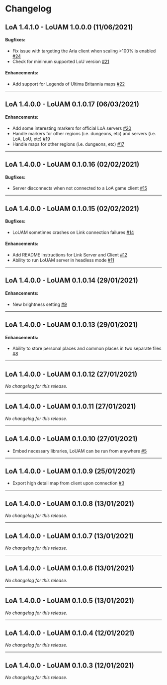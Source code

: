 # Changelog

## LoA 1.4.1.0 - LoUAM 1.0.0.0 (11/06/2021)

#### Bugfixes:

- Fix issue with targeting the Aria client when scaling >100% is enabled [#24](https://github.com/Lady-Binary/LoUAM/issues/24)
- Check for minimum supported LoU version [#21](https://github.com/Lady-Binary/LoUAM/issues/21)

#### Enhancements:

- Add support for Legends of Ultima Britannia maps [#22](https://github.com/Lady-Binary/LoUAM/issues/22)

---

## LoA 1.4.0.0 - LoUAM 0.1.0.17 (06/03/2021)

#### Enhancements:

- Add some interesting markers for official LoA servers [#20](https://github.com/Lady-Binary/LoUAM/issues/20)
- Handle markers for other regions (i.e. dungeons, etc) and servers (i.e. LoA, LoU, etc) [#19](https://github.com/Lady-Binary/LoUAM/issues/19)
- Handle maps for other regions (i.e. dungeons, etc) [#17](https://github.com/Lady-Binary/LoUAM/issues/17)

---

## LoA 1.4.0.0 - LoUAM 0.1.0.16 (02/02/2021)

#### Bugfixes:

- Server disconnects when not connected to a LoA game client [#15](https://github.com/Lady-Binary/LoUAM/issues/15)

---

## LoA 1.4.0.0 - LoUAM 0.1.0.15 (02/02/2021)

#### Bugfixes:

- LoUAM sometimes crashes on Link connection failures [#14](https://github.com/Lady-Binary/LoUAM/issues/14)

#### Enhancements:

- Add README instructions for Link Server and Client [#12](https://github.com/Lady-Binary/LoUAM/issues/12)
- Ability to run LoUAM server in headless mode [#11](https://github.com/Lady-Binary/LoUAM/issues/11)

---

## LoA 1.4.0.0 - LoUAM 0.1.0.14 (29/01/2021)

#### Enhancements:

- New brightness setting [#9](https://github.com/Lady-Binary/LoUAM/issues/9)

---

## LoA 1.4.0.0 - LoUAM 0.1.0.13 (29/01/2021)

#### Enhancements:

- Ability to store personal places and common places in two separate files [#8](https://github.com/Lady-Binary/LoUAM/issues/8)

---

## LoA 1.4.0.0 - LoUAM 0.1.0.12 (27/01/2021)
*No changelog for this release.*

---

## LoA 1.4.0.0 - LoUAM 0.1.0.11 (27/01/2021)
*No changelog for this release.*

---

## LoA 1.4.0.0 - LoUAM 0.1.0.10 (27/01/2021)

- Embed necessary libraries, LoUAM can be run from anywhere [#5](https://github.com/Lady-Binary/LoUAM/issues/5)

---

## LoA 1.4.0.0 - LoUAM 0.1.0.9 (25/01/2021)

- Export high detail map from client upon connection [#3](https://github.com/Lady-Binary/LoUAM/issues/3)

---

## LoA 1.4.0.0 - LoUAM 0.1.0.8 (13/01/2021)
*No changelog for this release.*

---

## LoA 1.4.0.0 - LoUAM 0.1.0.7 (13/01/2021)
*No changelog for this release.*

---

## LoA 1.4.0.0 - LoUAM 0.1.0.6 (13/01/2021)
*No changelog for this release.*

---

## LoA 1.4.0.0 - LoUAM 0.1.0.5 (13/01/2021)
*No changelog for this release.*

---

## LoA 1.4.0.0 - LoUAM 0.1.0.4 (12/01/2021)
*No changelog for this release.*

---

## LoA 1.4.0.0 - LoUAM 0.1.0.3 (12/01/2021)
*No changelog for this release.*
